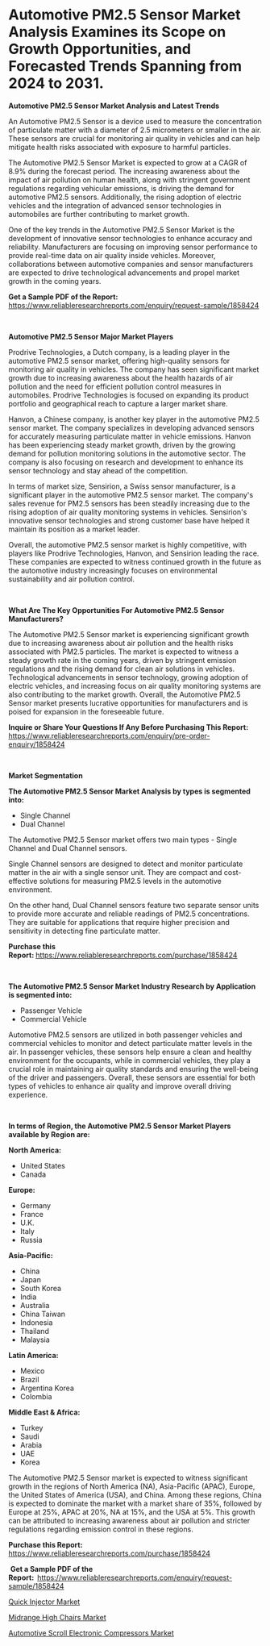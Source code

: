 <p><h1>Automotive PM2.5 Sensor Market Analysis Examines its Scope on Growth Opportunities, and Forecasted Trends Spanning from 2024 to 2031.</h1></p><p><strong>Automotive PM2.5 Sensor Market Analysis and Latest Trends</strong></p>
<p><p>An Automotive PM2.5 Sensor is a device used to measure the concentration of particulate matter with a diameter of 2.5 micrometers or smaller in the air. These sensors are crucial for monitoring air quality in vehicles and can help mitigate health risks associated with exposure to harmful particles.</p><p>The Automotive PM2.5 Sensor Market is expected to grow at a CAGR of 8.9% during the forecast period. The increasing awareness about the impact of air pollution on human health, along with stringent government regulations regarding vehicular emissions, is driving the demand for automotive PM2.5 sensors. Additionally, the rising adoption of electric vehicles and the integration of advanced sensor technologies in automobiles are further contributing to market growth.</p><p>One of the key trends in the Automotive PM2.5 Sensor Market is the development of innovative sensor technologies to enhance accuracy and reliability. Manufacturers are focusing on improving sensor performance to provide real-time data on air quality inside vehicles. Moreover, collaborations between automotive companies and sensor manufacturers are expected to drive technological advancements and propel market growth in the coming years.</p></p>
<p><strong>Get a Sample PDF of the Report:&nbsp;</strong> <a href="https://www.reliableresearchreports.com/enquiry/request-sample/1858424">https://www.reliableresearchreports.com/enquiry/request-sample/1858424</a></p>
<p>&nbsp;</p>
<p><strong>Automotive PM2.5 Sensor Major Market Players</strong></p>
<p><p>Prodrive Technologies, a Dutch company, is a leading player in the automotive PM2.5 sensor market, offering high-quality sensors for monitoring air quality in vehicles. The company has seen significant market growth due to increasing awareness about the health hazards of air pollution and the need for efficient pollution control measures in automobiles. Prodrive Technologies is focused on expanding its product portfolio and geographical reach to capture a larger market share.</p><p>Hanvon, a Chinese company, is another key player in the automotive PM2.5 sensor market. The company specializes in developing advanced sensors for accurately measuring particulate matter in vehicle emissions. Hanvon has been experiencing steady market growth, driven by the growing demand for pollution monitoring solutions in the automotive sector. The company is also focusing on research and development to enhance its sensor technology and stay ahead of the competition.</p><p>In terms of market size, Sensirion, a Swiss sensor manufacturer, is a significant player in the automotive PM2.5 sensor market. The company's sales revenue for PM2.5 sensors has been steadily increasing due to the rising adoption of air quality monitoring systems in vehicles. Sensirion's innovative sensor technologies and strong customer base have helped it maintain its position as a market leader.</p><p>Overall, the automotive PM2.5 sensor market is highly competitive, with players like Prodrive Technologies, Hanvon, and Sensirion leading the race. These companies are expected to witness continued growth in the future as the automotive industry increasingly focuses on environmental sustainability and air pollution control.</p></p>
<p>&nbsp;</p>
<p><strong>What Are The Key Opportunities For Automotive PM2.5 Sensor Manufacturers?</strong></p>
<p><p>The Automotive PM2.5 Sensor market is experiencing significant growth due to increasing awareness about air pollution and the health risks associated with PM2.5 particles. The market is expected to witness a steady growth rate in the coming years, driven by stringent emission regulations and the rising demand for clean air solutions in vehicles. Technological advancements in sensor technology, growing adoption of electric vehicles, and increasing focus on air quality monitoring systems are also contributing to the market growth. Overall, the Automotive PM2.5 Sensor market presents lucrative opportunities for manufacturers and is poised for expansion in the foreseeable future.</p></p>
<p><strong>Inquire or Share Your Questions If Any Before Purchasing This Report:</strong> <a href="https://www.reliableresearchreports.com/enquiry/pre-order-enquiry/1858424">https://www.reliableresearchreports.com/enquiry/pre-order-enquiry/1858424</a></p>
<p>&nbsp;</p>
<p><strong>Market Segmentation</strong></p>
<p><strong>The Automotive PM2.5 Sensor Market Analysis by types is segmented into:</strong></p>
<p><ul><li>Single Channel</li><li>Dual Channel</li></ul></p>
<p><p>The Automotive PM2.5 Sensor market offers two main types - Single Channel and Dual Channel sensors. </p><p>Single Channel sensors are designed to detect and monitor particulate matter in the air with a single sensor unit. They are compact and cost-effective solutions for measuring PM2.5 levels in the automotive environment. </p><p>On the other hand, Dual Channel sensors feature two separate sensor units to provide more accurate and reliable readings of PM2.5 concentrations. They are suitable for applications that require higher precision and sensitivity in detecting fine particulate matter.</p></p>
<p><strong>Purchase this Report:&nbsp;</strong><a href="https://www.reliableresearchreports.com/purchase/1858424">https://www.reliableresearchreports.com/purchase/1858424</a></p>
<p>&nbsp;</p>
<p><strong>The Automotive PM2.5 Sensor Market Industry Research by Application is segmented into:</strong></p>
<p><ul><li>Passenger Vehicle</li><li>Commercial Vehicle</li></ul></p>
<p><p>Automotive PM2.5 sensors are utilized in both passenger vehicles and commercial vehicles to monitor and detect particulate matter levels in the air. In passenger vehicles, these sensors help ensure a clean and healthy environment for the occupants, while in commercial vehicles, they play a crucial role in maintaining air quality standards and ensuring the well-being of the driver and passengers. Overall, these sensors are essential for both types of vehicles to enhance air quality and improve overall driving experience.</p></p>
<p>&nbsp;</p>
<p><strong>In terms of Region, the Automotive PM2.5 Sensor Market Players available by Region are:</strong></p>
<p>
    <p> <strong> North America: </strong>
        <ul>
            <li>United States</li>
            <li>Canada</li>
        </ul>
        </p> 
    <p> <strong> Europe: </strong>
        <ul>
            <li>Germany</li>
            <li>France</li>
            <li>U.K.</li>
            <li>Italy</li>
            <li>Russia</li>
        </ul>
        </p> 
    <p> <strong> Asia-Pacific: </strong>
        <ul>
            <li>China</li>
            <li>Japan</li>
            <li>South Korea</li>
            <li>India</li>
            <li>Australia</li>
            <li>China Taiwan</li>
            <li>Indonesia</li>
            <li>Thailand</li>
            <li>Malaysia</li>
        </ul>
        </p> 
    <p> <strong> Latin America: </strong>
        <ul>
            <li>Mexico</li>
            <li>Brazil</li>
            <li>Argentina Korea</li>
            <li>Colombia</li>
        </ul>
        </p> 
    <p> <strong> Middle East & Africa: </strong>
        <ul>
            <li>Turkey</li>
            <li>Saudi</li>
            <li>Arabia</li>
            <li>UAE</li>
            <li>Korea</li>
        </ul>
    </p>
    </p>
<p><p>The Automotive PM2.5 Sensor market is expected to witness significant growth in the regions of North America (NA), Asia-Pacific (APAC), Europe, the United States of America (USA), and China. Among these regions, China is expected to dominate the market with a market share of 35%, followed by Europe at 25%, APAC at 20%, NA at 15%, and the USA at 5%. This growth can be attributed to increasing awareness about air pollution and stricter regulations regarding emission control in these regions.</p></p>
<p><strong>Purchase this Report: </strong><a href="https://www.reliableresearchreports.com/purchase/1858424">https://www.reliableresearchreports.com/purchase/1858424</a></p>
<p>&nbsp;<strong>Get a Sample PDF of the Report:&nbsp;&nbsp;</strong><a href="https://www.reliableresearchreports.com/enquiry/request-sample/1858424">https://www.reliableresearchreports.com/enquiry/request-sample/1858424</a></p>
<p><strong></strong></p>
<p><p><a href="https://view.publitas.com/reportprime-1/quick-injector-market-size-global-industry-overview-market-segmentation-and-forecast-2023-to-2030/">Quick Injector Market</a></p><p><a href="https://view.publitas.com/reportprime-1/midrange-high-chairs-market-research-report-unlocks-analysis-on-the-market-financial-status-market-size-and-market-revenue-upto-2030/">Midrange High Chairs Market</a></p><p><a href="https://view.publitas.com/reportprime-1/automotive-scroll-electronic-compressors-market-size-2023-2030-global-industrial-analysis-key-geographical-regions-market-share-top-key-players-product-types-and-forecast-research-report/">Automotive Scroll Electronic Compressors Market</a></p></p>